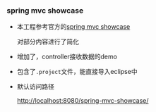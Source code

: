 ### spring mvc showcase

  - 本工程参考官方的[spring mvc showcase](https://github.com/spring-projects/spring-mvc-showcase)

    对部分内容进行了简化

  - 增加了，controller接收数据的demo

  - 包含了`.project`文件，能直接导入eclipse中

  - 默认访问路径

    [http://localhost:8080/spring-mvc-showcase/](http://localhost:8080/spring-mvc-showcase/)